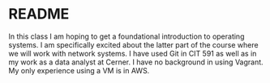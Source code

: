 # README

In this class I am hoping to get a foundational introduction to operating systems. I am specifically excited about the latter part of the course where we will work with network systems. I have used Git in CIT 591 as well as in my work as a data analyst at Cerner. I have no background in using Vagrant. My only experience using a VM is in AWS.

